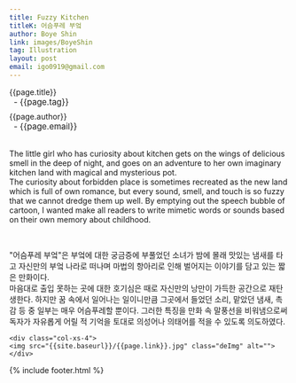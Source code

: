 ```yaml
---
title: Fuzzy Kitchen
titleK: 어슴푸레 부엌
author: Boye Shin
link: images/BoyeShin
tag: Illustration
layout: post
email: igo0919@gmail.com
---	
```


<div class="container">

<div class="deDep">
{{page.title}}<br>
<p style="font-size:15px; margin:0px; padding:0px 0px 0px 8px; margin:0px 0px 8px 0px;">- {{page.tag}}</p>
{{page.author}}<br>
<p style="font-size:15px; margin:0px; padding:0px 0px 0px 8px;">- {{page.email}}</p>
</div>

<br>

<div class="det lato">



The little girl who has curiosity about kitchen gets on the wings of delicious smell in the deep of night, and goes on an adventure to her own imaginary kitchen land with magical and mysterious pot.
<br>
The curiosity about forbidden place is sometimes recreated as the new land which is full of own romance, but every sound, smell, and touch is so fuzzy that we cannot dredge them up well. By emptying out the speech bubble of cartoon, I wanted make all readers to write  mimetic words or sounds based on their own memory about childhood.



</div>

<br>

<div class="noto">

"어슴푸레 부엌"은 부엌에 대한 궁금증에 부풀었던 소녀가 밤에 몰래 맛있는 냄새를 타고 자신만의 부엌 나라로 떠나며 마법의 항아리로 인해 벌어지는 이야기를 담고 있는 짧은 만화이다.
<br>
마음대로 출입 못하는 곳에 대한 호기심은 때로 자신만의 낭만이 가득한 공간으로 재탄생한다. 하지만 꿈 속에서 일어나는 일이니만큼 그곳에서 들었던 소리, 맡았던 냄새, 촉감 등 중 일부는 매우 어슴푸레할 뿐이다. 그러한 특징을 만화 속 말풍선을 비워냄으로써 독자가 자유롭게 어릴 적 기억을 토대로 의성어나 의태어를 적을 수 있도록 의도하였다.


</div>

<div class="row" class="imgcolor">
	
	<div class="col-xs-4">
	<img src="{{site.baseurl}}/{{page.link}}.jpg" class="deImg" alt=""></div>
	
</div>

	

</div> 

{% include footer.html %}